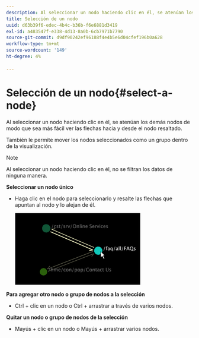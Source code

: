 ```yaml
---
description: Al seleccionar un nodo haciendo clic en él, se atenúan los demás nodos de modo que sea más fácil ver las flechas hacia y desde el nodo resaltado.
title: Selección de un nodo
uuid: d63b39f6-edec-4b4c-b36b-f6e6881d3419
exl-id: a483547f-e338-4d13-8a0b-6cb7971b7790
source-git-commit: d9df90242ef96188f4e4b5e6d04cfef196b0a628
workflow-type: tm+mt
source-wordcount: '149'
ht-degree: 4%

---
```


# Selección de un nodo{#select-a-node}

Al seleccionar un nodo haciendo clic en él, se atenúan los demás nodos de modo que sea más fácil ver las flechas hacia y desde el nodo resaltado.

También le permite mover los nodos seleccionados como un grupo dentro de la visualización.

>[!NOTE]
>
>Al seleccionar un nodo haciendo clic en él, no se filtran los datos de ninguna manera.

**Seleccionar un nodo único**

* Haga clic en el nodo para seleccionarlo y resalte las flechas que apuntan al nodo y lo alejan de él.

   ![](assets/vis_2DProcessMap_SelectNode.png)

**Para agregar otro nodo o grupo de nodos a la selección**

* Ctrl + clic en un nodo o Ctrl + arrastrar a través de varios nodos.

**Quitar un nodo o grupo de nodos de la selección**

* Mayús + clic en un nodo o Mayús + arrastrar varios nodos.
